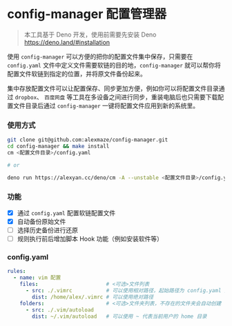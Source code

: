 # config-manager 配置管理器

> 本工具基于 Deno 开发，使用前需要先安装 Deno https://deno.land/#installation

使用 `config-manager` 可以方便的把你的配置文件集中保存，只需要在 `config.yaml` 文件中定义文件需要软链的目的地，`config-manager` 就可以帮你将配置文件软链到指定的位置，并将原文件备份起来。

集中存放配置文件可以让配置保存、同步更加方便，例如你可以将配置文件目录通过 `dropbox`、 `百度网盘` 等工具在多设备之间进行同步，重装电脑后也只需要下载配置文件目录后通过 `config-manager` 一键将配置文件应用到新的系统里。

### 使用方式

```sh
git clone git@github.com:alexmaze/config-manager.git
cd config-manager && make install
cm <配置文件目录>/config.yaml

# or

deno run https://alexyan.cc/deno/cm -A --unstable <配置文件目录>/config.yaml
```

### 功能

- [x] 通过 `config.yaml` 配置软链配置文件
- [x] 自动备份原始文件
- [ ] 选择历史备份进行还原
- [ ] 规则执行前后增加脚本 Hook 功能（例如安装软件等）

### config.yaml

```yaml
rules:
  - name: vim 配置
    files:                      # <可选>文件列表
      - src: ./.vimrc           # 可以使用相对路径，起始路径为 config.yaml 文件所在目录
        dist: /home/alex/.vimrc # 可以使用绝对路径
    folders:                    # <可选>文件夹列表，不存在的文件夹会自动创建
      - src: ./.vim/autoload
        dist: ~/.vim/autoload   # 可以使用 ~ 代表当前用户的 home 目录
```
